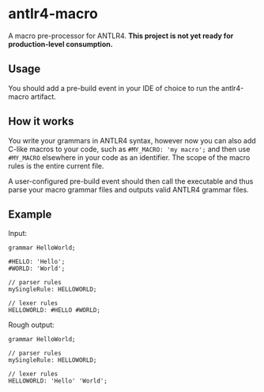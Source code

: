 antlr4-macro
============

A macro pre-processor for ANTLR4. **This project is not yet ready for
production-level consumption.**

## Usage
You should add a pre-build event in your IDE of choice to run the
antlr4-macro artifact.

## How it works
You write your grammars in ANTLR4 syntax, however now you can also add
C-like macros to your code, such as `#MY_MACRO: 'my macro';` and then
use `#MY_MACRO` elsewhere in your code as an identifier. The scope
of the macro rules is the entire current file.

A user-configured pre-build event should then call the executable
and thus parse your macro grammar files and outputs valid ANTLR4 grammar
files.

## Example
Input:
```
grammar HelloWorld;

#HELLO: 'Hello';
#WORLD: 'World';

// parser rules
mySingleRule: HELLOWORLD;

// lexer rules
HELLOWORLD: #HELLO #WORLD;
```

Rough output:
```
grammar HelloWorld;

// parser rules
mySingleRule: HELLOWORLD;

// lexer rules
HELLOWORLD: 'Hello' 'World';
```